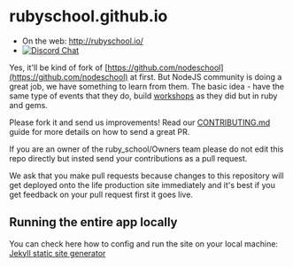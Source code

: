 rubyschool.github.io
====================

- On the web: http://rubyschool.io/
- [![Discord Chat](https://discordapp.com/api/guilds/547008165066047518/widget.png?style=banner2)](https://discord.gg/hz4WSj)

Yes, it'll be kind of fork of [https://github.com/nodeschool](https://github.com/nodeschool) at first.
But NodeJS community is doing a great job, we have something to learn from them.
The basic idea - have the same type of events that they do, build [workshops](https://nodeschool.io/#workshoppers) as they did but in ruby and gems.

Please fork it and send us improvements! Read our [CONTRIBUTING.md](CONTRIBUTING.md) guide for more details on how to send a great PR.

If you are an owner of the ruby_school/Owners team please do not edit this repo directly but insted send your contributions as a pull request.

We ask that you make pull requests because changes to this repository will get deployed onto the life production site immediately and it's best if you get feedback on your pull request first it goes live.

## Running the entire app locally

You can check here how to config and run the site on your local machine:
[Jekyll static site generator](https://help.github.com/articles/using-jekyll-as-a-static-site-generator-with-github-pages/)
